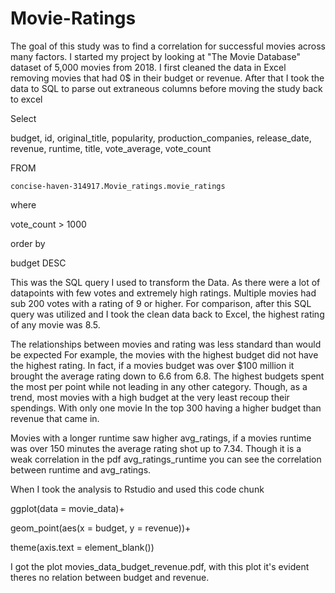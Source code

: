 # Movie-Ratings 

The goal of this study was to find a correlation for successful movies across many factors.  I started my project by looking at "The Movie Database" dataset of 5,000 movies from 2018.
I first cleaned the data in Excel removing movies that had 0$ in their budget or revenue.  After that I took the data to SQL to parse out extraneous columns before moving the study back to excel

Select 

budget, id, original_title, popularity, production_companies, release_date, revenue, runtime, title, vote_average, vote_count

FROM

`concise-haven-314917.Movie_ratings.movie_ratings`

where

vote_count > 1000

order by

budget DESC 

This was the SQL query I used to transform the Data. As there were a lot of datapoints with few votes and extremely high ratings.  Multiple movies had sub 200 votes with a rating of 9 or higher.
For comparison, after this SQL query was utilized and I took the clean data back to Excel, the highest rating of any movie was 8.5. 

The relationships between movies and rating was less standard than would be expected For example, the movies with the highest budget did not have the highest rating.
In fact, if a movies budget was over $100 million it brought the average rating down to 6.6 from 6.8.
The highest budgets spent the most per point while not leading in any other category.  Though, as a trend, most movies with a high budget at the very least recoup their spendings.
With only one movie In the top 300 having a higher budget than revenue that came in.

Movies with a longer runtime saw higher avg_ratings, if a movies runtime was over 150 minutes the average rating shot up to 7.34.  Though it is a weak correlation in the pdf avg_ratings_runtime you can see the correlation between runtime and avg_ratings.

When I took the analysis to Rstudio and used this code chunk

ggplot(data = movie_data)+

geom_point(aes(x = budget, y = revenue))+

theme(axis.text = element_blank())

I got the plot movies_data_budget_revenue.pdf, with this plot it's evident theres no relation between budget and revenue.
